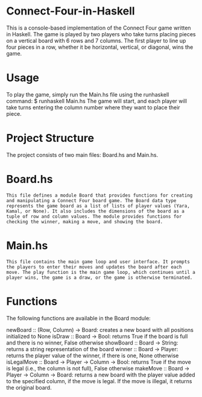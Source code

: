 # Connect-Four-in-Haskell
This is a console-based implementation of the Connect Four game written in Haskell. The game is played by two players who take turns placing pieces on a vertical board with 6 rows and 7 columns. The first player to line up four pieces in a row, whether it be horizontal, vertical, or diagonal, wins the game.

# Usage
To play the game, simply run the Main.hs file using the runhaskell command:
    $ runhaskell Main.hs
The game will start, and each player will take turns entering the column number where they want to place their piece.

# Project Structure
The project consists of two main files: Board.hs and Main.hs.

  # Board.hs
    This file defines a module Board that provides functions for creating and manipulating a Connect Four board game. The Board data type represents the game board as a list of lists of player values (Yara, Kamal, or None). It also includes the dimensions of the board as a tuple of row and column values. The module provides functions for checking the winner, making a move, and showing the board.

  # Main.hs
    This file contains the main game loop and user interface. It prompts the players to enter their moves and updates the board after each move. The play function is the main game loop, which continues until a player wins, the game is a draw, or the game is otherwise terminated.

# Functions
The following functions are available in the Board module:

  newBoard :: (Row, Column) -> Board: creates a new board with all positions initialized to None
  isDraw :: Board -> Bool: returns True if the board is full and there is no winner, False otherwise
  showBoard :: Board -> String: returns a string representation of the board
  winner :: Board -> Player: returns the player value of the winner, if there is one, None otherwise
  isLegalMove :: Board -> Player -> Column -> Bool: returns True if the move is legal (i.e., the column is not full), False otherwise
  makeMove :: Board -> Player -> Column -> Board: returns a new board with the player value added to the specified column, if the move is legal. If the move is illegal, it returns the original board.
